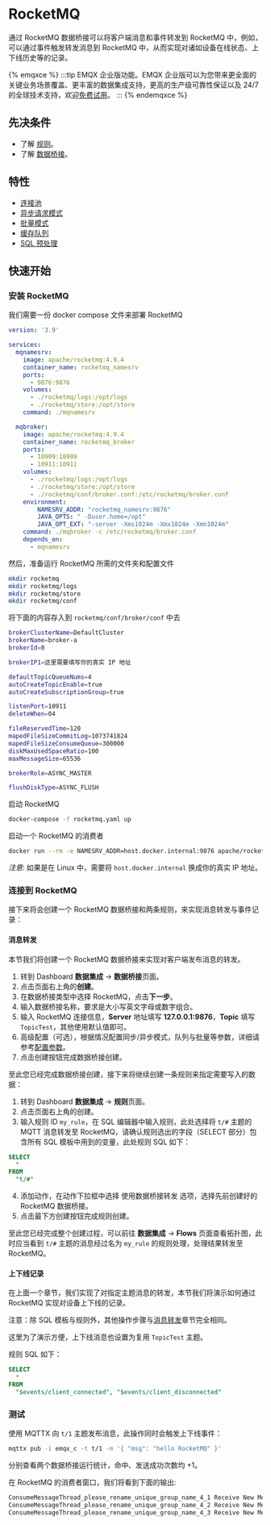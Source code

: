 # RocketMQ

通过 RocketMQ 数据桥接可以将客户端消息和事件转发到 RocketMQ 中，例如，可以通过事件触发转发消息到 RocketMQ 中，从而实现对诸如设备在线状态、上下线历史等的记录。

{% emqxce %}
:::tip
EMQX 企业版功能。EMQX 企业版可以为您带来更全面的关键业务场景覆盖、更丰富的数据集成支持，更高的生产级可靠性保证以及 24/7 的全球技术支持，欢迎[免费试用](https://www.emqx.com/zh/try?product=enterprise)。
:::
{% endemqxce %}

## 先决条件

- 了解 [规则](./rules.md)。
- 了解 [数据桥接](./data-bridges.md)。

## 特性

- [连接池](./data-bridges.md#连接池)
- [异步请求模式](./data-bridges.md#异步请求模式)
- [批量模式](./data-bridges.md#批量模式)
- [缓存队列](./data-bridges.md#缓存队列)
- [SQL 预处理](./data-bridges.md#SQL-预处理)

## 快速开始

### 安装 RocketMQ

我们需要一份 docker compose 文件来部署 RocketMQ 

```yaml
version: '3.9'

services:
  mqnamesrv:
    image: apache/rocketmq:4.9.4
    container_name: rocketmq_namesrv
    ports:
      - 9876:9876
    volumes:
      - ./rocketmq/logs:/opt/logs
      - ./rocketmq/store:/opt/store
    command: ./mqnamesrv

  mqbroker:
    image: apache/rocketmq:4.9.4
    container_name: rocketmq_broker
    ports:
      - 10909:10909
      - 10911:10911
    volumes:
      - ./rocketmq/logs:/opt/logs
      - ./rocketmq/store:/opt/store
      - ./rocketmq/conf/broker.conf:/etc/rocketmq/broker.conf
    environment:
        NAMESRV_ADDR: "rocketmq_namesrv:9876"
        JAVA_OPTS: " -Duser.home=/opt"
        JAVA_OPT_EXT: "-server -Xms1024m -Xmx1024m -Xmn1024m"
    command: ./mqbroker -c /etc/rocketmq/broker.conf
    depends_on:
      - mqnamesrv
```

然后，准备运行 RocketMQ 所需的文件夹和配置文件

```bash
mkdir rocketmq
mkdir rocketmq/logs
mkdir rocketmq/store
mkdir rocketmq/conf
```
将下面的内容存入到 `rocketmq/conf/broker/conf` 中去

```bash
brokerClusterName=DefaultCluster
brokerName=broker-a
brokerId=0

brokerIP1=这里需要填写你的真实 IP 地址

defaultTopicQueueNums=4
autoCreateTopicEnable=true
autoCreateSubscriptionGroup=true

listenPort=10911
deleteWhen=04

fileReservedTime=120
mapedFileSizeCommitLog=1073741824
mapedFileSizeConsumeQueue=300000
diskMaxUsedSpaceRatio=100
maxMessageSize=65536

brokerRole=ASYNC_MASTER

flushDiskType=ASYNC_FLUSH

```

启动 RocketMQ

```bash
docker-compose -f rocketmq.yaml up
```

启动一个 RocketMQ 的消费者
```bash
docker run --rm -e NAMESRV_ADDR=host.docker.internal:9876 apache/rocketmq:4.9.4 ./tools.sh org.apache.rocketmq.example.quickstart.Consumer
```

*注意*: 如果是在 Linux 中，需要将 `host.docker.internal` 换成你的真实 IP 地址。

### 连接到 RocketMQ

接下来将会创建一个 RocketMQ 数据桥接和两条规则，来实现消息转发与事件记录：

#### 消息转发

本节我们将创建一个 RocketMQ 数据桥接来实现对客户端发布消息的转发。

1. 转到 Dashboard **数据集成** -> **数据桥接**页面。
2. 点击页面右上角的**创建**。
3. 在数据桥接类型中选择 RocketMQ，点击**下一步**。
4. 输入数据桥接名称，要求是大小写英文字母或数字组合。
5. 输入 RocketMQ 连接信息，**Server** 地址填写 **127.0.0.1:9876**，**Topic** 填写 `TopicTest`，其他使用默认值即可。
6. 高级配置（可选），根据情况配置同步/异步模式，队列与批量等参数，详细请参考[配置参数](#配置参数)。
7. 点击创建按钮完成数据桥接创建。

至此您已经完成数据桥接创建，接下来将继续创建一条规则来指定需要写入的数据：

1. 转到 Dashboard **数据集成** -> **规则**页面。
2. 点击页面右上角的创建。
3. 输入规则 ID `my_rule`，在 SQL 编辑器中输入规则，此处选择将 `t/#` 主题的 MQTT 消息转发至 RocketMQ，请确认规则选出的字段（SELECT 部分）包含所有 SQL 模板中用到的变量，此处规则 SQL 如下：

  ```sql
  SELECT 
    *
  FROM
    "t/#"
  ```

4. 添加动作，在动作下拉框中选择 使用数据桥接转发 选项，选择先前创建好的 RocketMQ 数据桥接。
5. 点击最下方创建按钮完成规则创建。

至此您已经完成整个创建过程，可以前往 **数据集成** -> **Flows** 页面查看拓扑图，此时应当看到 `t/#` 主题的消息经过名为 `my_rule` 的规则处理，处理结果转发至 RocketMQ。

#### 上下线记录

在上面一个章节，我们实现了对指定主题消息的转发，本节我们将演示如何通过 RocketMQ 实现对设备上下线的记录。

注意：除 SQL 模板与规则外，其他操作步骤与[消息转发](#消息转发)章节完全相同。

这里为了演示方便，上下线消息也设置为复用 `TopicTest` 主题。

规则 SQL 如下：

```sql
SELECT
  *
FROM 
  "$events/client_connected", "$events/client_disconnected"
```

### 测试

使用 MQTTX 向 `t/1` 主题发布消息，此操作同时会触发上下线事件：

```bash
mqttx pub -i emqx_c -t t/1 -m '{ "msg": "hello RocketMQ" }'
```

分别查看两个数据桥接运行统计，命中、发送成功次数均 +1。

在 RocketMQ 的消费者窗口，我们将看到下面的输出:
```bash
ConsumeMessageThread_please_rename_unique_group_name_4_1 Receive New Messages: [MessageExt [brokerName=broker-a, queueId=3, storeSize=581, queueOffset=0, sysFlag=0, bornTimestamp=1679037578889, bornHost=/172.26.83.106:43920, storeTimestamp=1679037578891, storeHost=/172.26.83.106:10911, msgId=AC1A536A00002A9F000000000000060E, commitLogOffset=1550, bodyCRC=7414108, reconsumeTimes=0, preparedTransactionOffset=0, toString()=Message{topic='TopicTest', flag=0, properties={MIN_OFFSET=0, MAX_OFFSET=8, CONSUME_START_TIME=1679037605342, CLUSTER=DefaultCluster}, body=[...], transactionId='null'}]]
ConsumeMessageThread_please_rename_unique_group_name_4_2 Receive New Messages: [MessageExt [brokerName=broker-a, queueId=3, storeSize=511, queueOffset=1, sysFlag=0, bornTimestamp=1679037580174, bornHost=/172.26.83.106:43920, storeTimestamp=1679037580176, storeHost=/172.26.83.106:10911, msgId=AC1A536A00002A9F0000000000000E61, commitLogOffset=3681, bodyCRC=1604860416, reconsumeTimes=0, preparedTransactionOffset=0, toString()=Message{topic='TopicTest', flag=0, properties={MIN_OFFSET=0, MAX_OFFSET=8, CONSUME_START_TIME=1679037605342, CLUSTER=DefaultCluster}, body=[...], transactionId='null'}]]
ConsumeMessageThread_please_rename_unique_group_name_4_3 Receive New Messages: [MessageExt [brokerName=broker-a, queueId=3, storeSize=458, queueOffset=2, sysFlag=0, bornTimestamp=1679037584933, bornHost=/172.26.83.106:43920, storeTimestamp=1679037584934, storeHost=/172.26.83.106:10911, msgId=AC1A536A00002A9F000000000000166E, commitLogOffset=5742, bodyCRC=383397630, reconsumeTimes=0, preparedTransactionOffset=0, toString()=Message{topic='TopicTest', flag=0, properties={MIN_OFFSET=0, MAX_OFFSET=8, CONSUME_START_TIME=1679037605342, CLUSTER=DefaultCluster}, body=[...], transactionId='null'}]]
```
